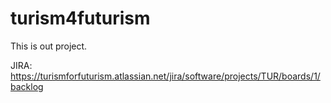 # turism4futurism
This is out project.

JIRA: https://turismforfuturism.atlassian.net/jira/software/projects/TUR/boards/1/backlog
